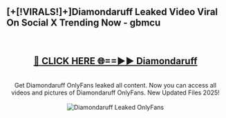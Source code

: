 <h2>[+[!VIRALS!]+]Diamondaruff Leaked Video Viral On Social X Trending Now - gbmcu</h2>
<br>
<div align="center">
<h2><a href="https://libra.edu.pl?Diamondaruff" rel="nofollow">🔴 CLICK HERE 🌐==►► Diamondaruff</a></h2>
<br>
Get Diamondaruff OnlyFans leaked all content. Now you can access all videos and pictures of Diamondaruff OnlyFans. New Updated Files 2025!
<br>
<br>
<a href="https://libra.edu.pl?Diamondaruff" rel="nofollow" data-target="animated-image.originalLink"><img src="https://i.ibb.co.com/WyWwxjT/player-gif2.gif" alt="Diamondaruff Leaked OnlyFans" style="max-width: 100%; display: inline-block;" data-target="animated-image.originalImage"></a>
</div>
<br>